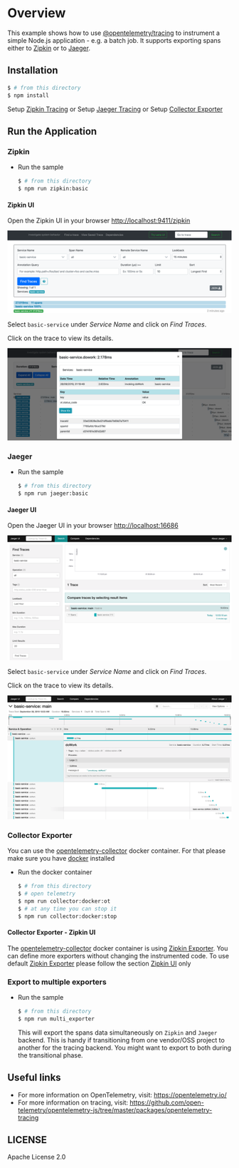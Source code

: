 # Overview

This example shows how to use [@opentelemetry/tracing](https://github.com/open-telemetry/opentelemetry-js/tree/master/packages/opentelemetry-tracing) to instrument a simple Node.js application - e.g. a batch job.
It supports exporting spans either to [Zipkin](https://zipkin.io) or to [Jaeger](https://www.jaegertracing.io).

## Installation

```sh
$ # from this directory
$ npm install
```

Setup [Zipkin Tracing](https://zipkin.io/pages/quickstart.html)
or
Setup [Jaeger Tracing](https://www.jaegertracing.io/docs/latest/getting-started/#all-in-one)
or
Setup [Collector Exporter](https://github.com/open-telemetry/opentelemetry-exporter-collector)


## Run the Application

### Zipkin

 - Run the sample

   ```sh
   $ # from this directory
   $ npm run zipkin:basic
   ```

#### Zipkin UI
Open the Zipkin UI in your browser [http://localhost:9411/zipkin](http://localhost:9411/zipkin)

<p align="center"><img src="./images/zipkin-ui-list.png?raw=true"/></p>

Select `basic-service` under *Service Name* and click on *Find Traces*.

Click on the trace to view its details.

<p align="center"><img src="./images/zipkin-ui-detail.png?raw=true"/></p>

### Jaeger

 - Run the sample

   ```sh
   $ # from this directory
   $ npm run jaeger:basic
   ```

#### Jaeger UI

Open the Jaeger UI in your browser [http://localhost:16686](http://localhost:16686)

<p align="center"><img src="images/jaeger-ui-list.png?raw=true"/></p>

Select `basic-service` under *Service Name* and click on *Find Traces*.

Click on the trace to view its details.

<p align="center"><img src="./images/jaeger-ui-detail.png?raw=true"/></p>

### Collector Exporter
You can use the [opentelemetry-collector][opentelemetry-collector-url] docker container.
For that please make sure you have [docker](https://docs.docker.com/) installed
 - Run the docker container
   ```sh
   $ # from this directory
   $ # open telemetry
   $ npm run collector:docker:ot
   $ # at any time you can stop it
   $ npm run collector:docker:stop
   ```

#### Collector Exporter - Zipkin UI
The [opentelemetry-collector][opentelemetry-collector-url]
docker container is using [Zipkin Exporter](#zipkin).
You can define more exporters without changing the instrumented code.
To use default [Zipkin Exporter](#zipkin) please follow the section [Zipkin UI](#zipkin-ui) only

### Export to multiple exporters

 - Run the sample

   ```sh
   $ # from this directory
   $ npm run multi_exporter
   ```

   This will export the spans data simultaneously on `Zipkin` and `Jaeger` backend. This is handy if transitioning from one vendor/OSS project to another for the tracing backend. You might want to export to both during the transitional phase.

## Useful links
- For more information on OpenTelemetry, visit: <https://opentelemetry.io/>
- For more information on tracing, visit: <https://github.com/open-telemetry/opentelemetry-js/tree/master/packages/opentelemetry-tracing>

## LICENSE

Apache License 2.0


[opentelemetry-collector-url]: https://github.com/open-telemetry/opentelemetry-exporter-collector
